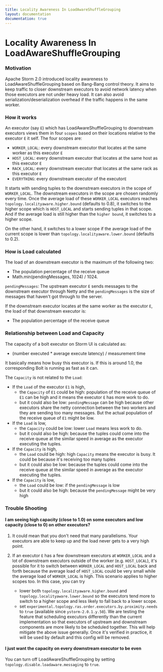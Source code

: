 ```yaml
---
title: Locality Awareness In LoadAwareShuffleGrouping
layout: documentation
documentation: true
---
```


# Locality Awareness In LoadAwareShuffleGrouping

### Motivation

Apache Storm 2.0 introduced locality awareness to LoadAwareShuffleGrouping based on Bang-Bang control theory. 
It aims to keep traffic to closer downstream executors to avoid network latency when those executors are not under heavy load. 
It can also avoid serialization/deserialization overhead if the traffic happens in the same worker.  

### How it works

An executor (say `E`) which has LoadAwareShuffleGrouping to downstream executors views them in four `scopes` based on their locations relative to the executor `E` it self. 
The four scopes are:

* `WORKER_LOCAL`: every downstream executor that locates at the same worker as this executor `E`
* `HOST_LOCAL`: every downstream executor that locates at the same host as this executor `E`
* `RACK_LOCAL`: every downstream executor that locates at the same rack as this executor `E`
* `EVERYTHING`: every downstream executor of the executor`E`

It starts with sending tuples to the downstream executors in the scope of `WORKER_LOCAL`. 
The downstream executors in the scope are chosen randomly every time.
Once the average load of these `WORKER_LOCAL` executors reaches `topology.localityaware.higher.bound` (defaults to 0.8), 
it switches to the higher scope which is `HOST_LOCAL` and starts sending tuples in that scope. 
And if the average load is still higher than the `higher bound`, it switches to a higher scope.

On the other hand, it switches to a lower scope if the average load of the current scope is lower than `topology.localityaware.lower.bound` (defaults to 0.2). 


### How is Load calculated

The load of an downstream executor is the maximum of the following two:

* The population percentage of the receive queue
* Math.min(pendingMessages, 1024) / 1024. 

`pendingMessages`: The upstream executor `E` sends messages to the downstream executor through Netty and the `pendingMessages` is the size of messages that haven't got through to the server.

If the downstream executor locates at the same worker as the executor `E`, the load of that downstream executor is:
* The population percentage of the receive queue

### Relationship between Load and Capacity

The capacity of a bolt executor on Storm UI is calculated as:
  * (number executed * average execute latency) / measurement time

It basically means how busy this executor is. If this is around 1.0, the corresponding Bolt is running as fast as it can. 

The `Capacity` is not related to the `Load`:

* If the `Load` of the executor `E1` is high, 
    * the `Capacity` of `E1` could be high: population of the receive queue of `E1` can be high and it means the executor `E` has more work to do.
    * but it could also be low: `pendingMessage` can be high because other executors share the netty connection between the two workers and they are sending too many messages.
    But the actual population of the receive queue of `E1` might be low.
* If the `Load` is low,
    * the `Capacity` could be low: lower `Load` means less work to do. 
    * but it could also be high: because the tuples could come into the receive queue at the similar speed in average as the executor executing the tuples.
* If the `Capacity` is high,
    * the `Load` could be high: high `Capacity` means the executor is busy. It could be because it's receiving too many tuples
    * but it could also be low: because the tuples could come into the receive queue at the similar speed in average as the executor executing the tuples.
* If the `Capacity` is low,
    * the `Load` could be low: if the `pendingMessage` is low
    * but it could also be high: because the `pendingMessage` might be very high


### Trouble Shooting

#### I am seeing high capacity (close to 1.0) on some executors and low capacity (close to 0) on other executors?

1. It could mean that you don't need that many parallelisms. Your executors are able to keep up and the load never gets to a very high point.

2. If an executor `E` has a few downstream executors at `WORKER_LOCAL` and a lot of downstream executors outside of the worker (e.g. `HOST_LOCAL`), 
it's possible for it to switch between `WORKER_LOCAL` and `HOST_LOCAL` back and forth because the average load of `HOST_LOCAL` could be very small 
while the average load of `WORKER_LOCAL` is high. This scenario applies to higher scopes too. In this case, you can try
    * lower both `topology.localityaware.higher.bound` and `topology.localityaware.lower.bound` so the executors tend more to switch to
a higher scope and less likely to fall back to a lower scope.
    * set `experimental.topology.ras.order.executors.by.proximity.needs` to `true` (available since `ystorm-2.0.1.y.50`). 
We are testing the feature that scheduling executors differently than the current implementation so that executors of upstream and downstream components are more likely to be scheduled together.
This will help mitigate the above issue generally. Once it's verified in practice, it will be used by default and this config will be removed.


#### I just want the capacity on every downstream executor to be even

You can turn off LoadAwareShuffleGrouping by setting `topology.disable.loadaware.messaging` to `true`.